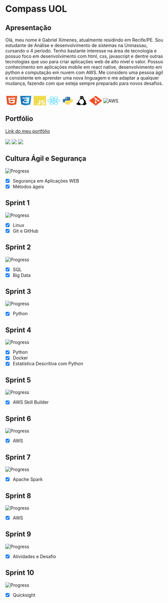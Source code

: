 # Compass UOL

## Apresentação

Olá, meu nome é Gabriel Ximenes, atualmente residindo em Recife/PE. Sou estudante de Análise e desenvolvimento de sistemas na Uninassau, cursando o 4 período. Tenho bastante interesse na área de tecnologia e possuo foco em desenvolvimento com html, css, javascript e dentre outras tecnologias que uso para criar aplicações web de alto nível e valor. Possuo conhecimento em aplicações mobile em react native, desenvolvimento em python e computação em nuvem com AWS. 
Me considero uma pessoa ágil e consistente em aprender uma nova linguagem e me adaptar a qualquer mudança, fazendo com que esteja sempre preparado para novos desafios.

<div style="display: inline_block"><br>
  <img align="center" alt="HTML" height="30" width="40" src="https://raw.githubusercontent.com/devicons/devicon/master/icons/html5/html5-original.svg">
  <img align="center" alt="CSS" height="30" width="40" src="https://raw.githubusercontent.com/devicons/devicon/master/icons/css3/css3-original.svg">
  <img align="center" alt="Js" height="30" width="40" src="https://raw.githubusercontent.com/devicons/devicon/master/icons/javascript/javascript-plain.svg">
  <img align="center" alt="REACT" height="30" width="40" src="https://raw.githubusercontent.com/devicons/devicon/master/icons/react/react-original.svg">
  <img align="center" alt="PYTHON" height="30" width="40" src="https://raw.githubusercontent.com/devicons/devicon/master/icons/python/python-original.svg">
  <img align="center" alt="LINUX" height="30" width="40" src="https://raw.githubusercontent.com/devicons/devicon/master/icons/linux/linux-plain.svg">
  <img align="center" alt="GIT" height="30" width="40" src="https://raw.githubusercontent.com/devicons/devicon/master/icons/git/git-plain.svg">
  <img align="center" alt="AWS" height="30" width="40" src="https://cdn.jsdelivr.net/gh/devicons/devicon/icons/amazonwebservices/amazonwebservices-plain-wordmark.svg" />
          
</div>

## Portfólio

[Link do meu portfólio](https://gabrielxbc00.github.io/)
<br>
<br>
<a href="https://instagram.com/gabrielximenes13" target="_blank"><img src="https://img.shields.io/badge/-Instagram-%23E4405F?style=for-the-badge&logo=instagram&logoColor=white" target="_blank"></a> 
  <a href = "mailto:ximenesbc2004@gmail.com"><img src="https://img.shields.io/badge/-Gmail-%23333?style=for-the-badge&logo=gmail&logoColor=white" target="_blank"></a>
  <a href="https://www.linkedin.com/in/gabriel-ximenes-69409b24b/" target="_blank"><img src="https://img.shields.io/badge/-LinkedIn-%230077B5?style=for-the-badge&logo=linkedin&logoColor=white" target="_blank"></a> 

## Cultura Ágil e Segurança

![Progress](https://progress-bar.dev/100/)

- [x] Segurança em Aplicações WEB
- [x] Métodos ágeis

## Sprint 1

![Progress](https://progress-bar.dev/100/)

- [x] Linux
- [x] Git e GitHub

## Sprint 2

![Progress](https://progress-bar.dev/100/)

- [x] SQL 
- [x] Big Data 

## Sprint 3

![Progress](https://progress-bar.dev/100/)

- [x] Python

## Sprint 4

![Progress](https://progress-bar.dev/100/)

- [x] Python 
- [x] Docker
- [x] Estatística Descritiva com Python

## Sprint 5

![Progress](https://progress-bar.dev/100/)

- [x] AWS Skill Builder

## Sprint 6

![Progress](https://progress-bar.dev/100/)

- [x] AWS

## Sprint 7

![Progress](https://progress-bar.dev/100/)

- [x] Apache Spark

## Sprint 8

![Progress](https://progress-bar.dev/100/)

- [x] AWS

## Sprint 9

![Progress](https://progress-bar.dev/100/)

 - [x] Atividades e Desafio

## Sprint 10

![Progress](https://progress-bar.dev/100/)

- [x] Quicksight
